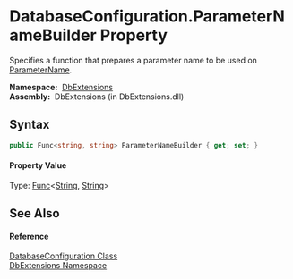 DatabaseConfiguration.ParameterNameBuilder Property
===================================================
Specifies a function that prepares a parameter name to be used on [ParameterName][1].

  **Namespace:**  [DbExtensions][2]  
  **Assembly:**  DbExtensions (in DbExtensions.dll)

Syntax
------

```csharp
public Func<string, string> ParameterNameBuilder { get; set; }
```

#### Property Value
Type: [Func][3]&lt;[String][4], [String][4]>

See Also
--------

#### Reference
[DatabaseConfiguration Class][5]  
[DbExtensions Namespace][2]  

[1]: http://msdn.microsoft.com/en-us/library/109h62zs
[2]: ../README.md
[3]: http://msdn.microsoft.com/en-us/library/bb549151
[4]: http://msdn.microsoft.com/en-us/library/s1wwdcbf
[5]: README.md